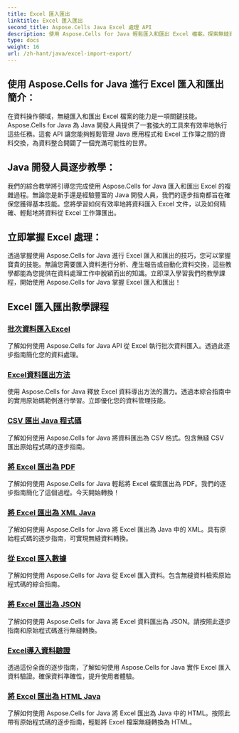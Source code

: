 ```yaml
---
title: Excel 匯入匯出
linktitle: Excel 匯入匯出
second_title: Aspose.Cells Java Excel 處理 API
description: 使用 Aspose.Cells for Java 輕鬆匯入和匯出 Excel 檔案。探索無縫資料交換的逐步教學。今天就掌握 Excel 處理吧！
type: docs
weight: 16
url: /zh-hant/java/excel-import-export/
---
```


## 使用 Aspose.Cells for Java 進行 Excel 匯入和匯出簡介：

在資料操作領域，無縫匯入和匯出 Excel 檔案的能力是一項關鍵技能。 Aspose.Cells for Java 為 Java 開發人員提供了一套強大的工具來有效率地執行這些任務。這套 API 讓您能夠輕鬆管理 Java 應用程式和 Excel 工作簿之間的資料交換，為資料整合開闢了一個充滿可能性的世界。

## Java 開發人員逐步教學：

我們的綜合教學將引導您完成使用 Aspose.Cells for Java 匯入和匯出 Excel 的複雜過程。無論您是新手還是經驗豐富的 Java 開發人員，我們的逐步指南都旨在確保您獲得基本技能。您將學習如何有效率地將資料匯入 Excel 文件，以及如何精確、輕鬆地將資料從 Excel 工作簿匯出。

## 立即掌握 Excel 處理：

透過掌握使用 Aspose.Cells for Java 進行 Excel 匯入和匯出的技巧，您可以掌握寶貴的技能。無論您需要匯入資料進行分析、產生報告或自動化資料交換，這些教學都能為您提供在資料處理工作中脫穎而出的知識。立即深入學習我們的教學課程，開始使用 Aspose.Cells for Java 掌握 Excel 匯入和匯出！

## Excel 匯入匯出教學課程
### [批次資料匯入Excel](./bulk-data-import-excel/)
了解如何使用 Aspose.Cells for Java API 從 Excel 執行批次資料匯入。透過此逐步指南簡化您的資料處理。
### [Excel資料匯出方法](./excel-data-export-methods/)
使用 Aspose.Cells for Java 釋放 Excel 資料導出方法的潛力。透過本綜合指南中的實用原始碼範例進行學習。立即優化您的資料管理技能。
### [CSV 匯出 Java 程式碼](./csv-export-java-code/)
了解如何使用 Aspose.Cells for Java 將資料匯出為 CSV 格式。包含無縫 CSV 匯出原始程式碼的逐步指南。
### [將 Excel 匯出為 PDF](./exporting-excel-to-pdf/)
了解如何使用 Aspose.Cells for Java 輕鬆將 Excel 檔案匯出為 PDF。我們的逐步指南簡化了這個過程。今天開始轉換！
### [將 Excel 匯出為 XML Java](./export-excel-to-xml-java/)
了解如何使用 Aspose.Cells for Java 將 Excel 匯出為 Java 中的 XML。具有原始程式碼的逐步指南，可實現無縫資料轉換。
### [從 Excel 匯入數據](./data-import-from-excel/)
了解如何使用 Aspose.Cells for Java 從 Excel 匯入資料。包含無縫資料檢索原始程式碼的綜合指南。
### [將 Excel 匯出為 JSON](./export-excel-to-json/)
了解如何使用 Aspose.Cells for Java 將 Excel 資料匯出為 JSON。請按照此逐步指南和原始程式碼進行無縫轉換。
### [Excel導入資料驗證](./excel-import-data-validation/)
透過這份全面的逐步指南，了解如何使用 Aspose.Cells for Java 實作 Excel 匯入資料驗證。確保資料準確性，提升使用者體驗。 
### [將 Excel 匯出為 HTML Java](./export-excel-to-html-java/)
了解如何使用 Aspose.Cells for Java 將 Excel 匯出為 Java 中的 HTML。按照此帶有原始程式碼的逐步指南，輕鬆將 Excel 檔案無縫轉換為 HTML。